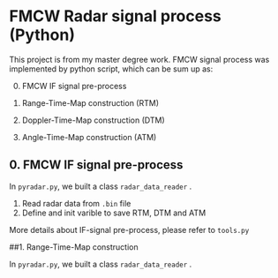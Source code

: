 #  

# FMCW Radar signal process (Python)

This project is from my master degree work. FMCW signal process was implemented by python script, which can be sum up as:

0. FMCW IF signal pre-process

1. Range-Time-Map construction (RTM)
2. Doppler-Time-Map construction (DTM)
3. Angle-Time-Map construction (ATM)

## 0. FMCW IF signal pre-process

In `pyradar.py`, we built a class `radar_data_reader` . 

1. Read radar data from `.bin` file
2. Define and init varible to save RTM, DTM and ATM

More details about IF-signal pre-process, please refer to `tools.py`

##1. Range-Time-Map construction

In `pyradar.py`, we built a class `radar_data_reader` . 

